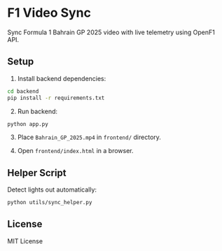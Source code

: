 # F1 Video Sync

Sync Formula 1 Bahrain GP 2025 video with live telemetry using OpenF1 API.

## Setup

1. Install backend dependencies:
```bash
cd backend
pip install -r requirements.txt
```

2. Run backend:
```bash
python app.py
```

3. Place `Bahrain_GP_2025.mp4` in `frontend/` directory.

4. Open `frontend/index.html` in a browser.

## Helper Script

Detect lights out automatically:
```bash
python utils/sync_helper.py
```

## License

MIT License
